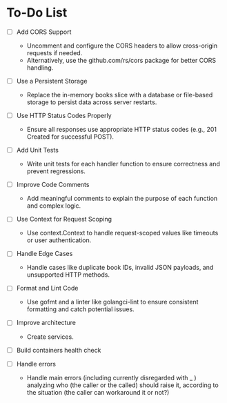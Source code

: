 # To-Do List

- [ ] Add CORS Support

  - Uncomment and configure the CORS headers to allow cross-origin requests if needed.
  - Alternatively, use the github.com/rs/cors package for better CORS handling.

- [ ] Use a Persistent Storage

  - Replace the in-memory books slice with a database or file-based storage to persist data across server restarts.

- [ ] Use HTTP Status Codes Properly

  - Ensure all responses use appropriate HTTP status codes (e.g., 201 Created for successful POST).

- [ ] Add Unit Tests

  - Write unit tests for each handler function to ensure correctness and prevent regressions.

- [ ] Improve Code Comments

  - Add meaningful comments to explain the purpose of each function and complex logic.

- [ ] Use Context for Request Scoping

  - Use context.Context to handle request-scoped values like timeouts or user authentication.

- [ ] Handle Edge Cases

  - Handle cases like duplicate book IDs, invalid JSON payloads, and unsupported HTTP methods.

- [ ] Format and Lint Code

  - Use gofmt and a linter like golangci-lint to ensure consistent formatting and catch potential issues.

- [ ] Improve architecture

  - Create services.

- [ ] Build containers health check

- [ ] Handle errors
  - Handle main errors (including currently disregarded with \_ ) analyzing who (the caller or the called) should raise it, according to the situation (the caller can workaround it or not?)
